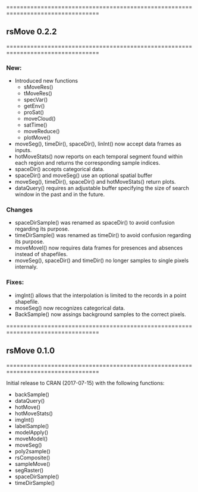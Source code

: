 =================================================================================
## rsMove 0.2.2
=================================================================================

### New:
  * Introduced new functions
    * sMoveRes()
    * tMoveRes()
    * specVar()
    * getEnv()
    * proSat()
    * moveCloud()
    * satTime()
    * moveReduce()
    * plotMove()
 * moveSeg(), timeDir(), spaceDir(), linInt() now accept data frames as inputs.
 * hotMoveStats() now reports on each temporal segment found within each region and returns the corresponding sample indices.
 * spaceDir() accepts categorical data.
 * spaceDir() and moveSeg() use an optional spatial buffer
 * moveSeg(), timeDir(), spaceDir() and hotMoveStats() return plots.
 * dataQuery() requires an adjustable buffer specifying the size of search window in the past and in the future.

### Changes
  * spaceDirSample() was renamed as spaceDir() to avoid confusion regarding its purpose.
  * timeDirSample() was renamed as timeDir() to avoid confusion regarding its purpose.
  * moveMovel() now requires data frames for presences and absences instead of shapefiles.
  * moveSeg(), spaceDir() and timeDir() no longer samples to single pixels internaly.
 
### Fixes:
 * imgInt() allows that the interpolation is limited to the records in a point shapefile.
 * moseSeg() now recognizes categorical data.
 * BackSample() now assings background samples to the correct pixels.

=================================================================================
## rsMove 0.1.0
=================================================================================

Initial release to CRAN (2017-07-15) with the following functions:
 * backSample()
 * dataQuery()
 * hotMove()
 * hotMoveStats()
 * imgInt()
 * labelSample()
 * modelApply()
 * moveModel()
 * moveSeg()
 * poly2sample()
 * rsComposite()
 * sampleMove()
 * segRaster()
 * spaceDirSample()
 * timeDirSample()
